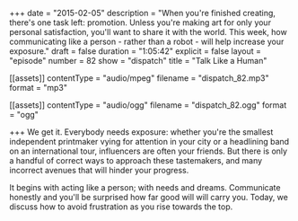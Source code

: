 +++
date = "2015-02-05"
description = "When you're finished creating, there's one task left: promotion. Unless you're making art for only your personal satisfaction, you'll want to share it with the world. This week, how communicating like a person - rather than a robot - will help increase your exposure."
draft = false
duration = "1:05:42"
explicit = false
layout = "episode"
number = 82
show = "dispatch"
title = "Talk Like a Human"

[[assets]]
  contentType = "audio/mpeg"
  filename = "dispatch_82.mp3"
  format = "mp3"

[[assets]]
  contentType = "audio/ogg"
  filename = "dispatch_82.ogg"
  format = "ogg"

+++
We get it. Everybody needs exposure: whether you're the smallest independent printmaker vying for attention in your city or a headlining band on an international tour, influencers are often your friends. But there is only a handful of correct ways to approach these tastemakers, and many incorrect avenues that will hinder your progress.

It begins with acting like a person; with needs and dreams. Communicate honestly and you'll be surprised how far good will will carry you. Today, we discuss how to avoid frustration as you rise towards the top.

